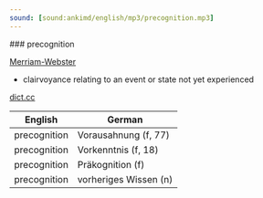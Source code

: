 ```yaml
---
sound: [sound:ankimd/english/mp3/precognition.mp3]
---
```


\### precognition

[Merriam-Webster](https://www.merriam-webster.com/dictionary/precognition)

- clairvoyance relating to an event or state not yet experienced

[dict.cc](https://www.dict.cc/precognition)

| English        | German       |
| -------------- | ------------ |
| precognition | Vorausahnung (f, 77) |
| precognition | Vorkenntnis (f, 18) |
| precognition | Präkognition (f) |
| precognition | vorheriges Wissen (n) |
